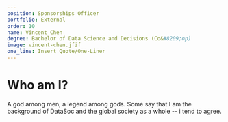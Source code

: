 ```yaml
---
position: Sponsorships Officer
portfolio: External
order: 10
name: Vincent Chen
degree: Bachelor of Data Science and Decisions (Co&#8209;op)
image: vincent-chen.jfif
one_line: Insert Quote/One-Liner
---
```

                    
# Who am I?

A god among men, a legend among gods. Some say that I am the background of DataSoc and the global society as a whole -- i tend to agree.

